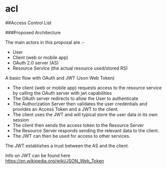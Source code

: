 # acl

##Access Control List

###Proposed Architecture

The main actors in this proposal are :-
- User
- Client (web or mobile app)
- OAuth 2.0 server (AS)
- Resource Service (the actual resource used/stored RS)

A basic flow with OAuth and JWT (Json Web Token)
- The client (web or mobile app) requests access to the resource service by calling the OAuth server with jwt capabilities
- The OAuth server redirects to allow the User to authenticate
- The Authorization Server then validates the user credentials and provides an Access Token and a JWT to the client.
- The client uses the JWT and will typical store the user data in its own session
- The client then sends the access token to the Resource Server
- The Resource Server responds sending the relevant data to the client.
- The JWT can then be used for access to other services.

The JWT establishes a trust between the AS and the client. 

Info on JWT can be found here https://en.wikipedia.org/wiki/JSON_Web_Token
